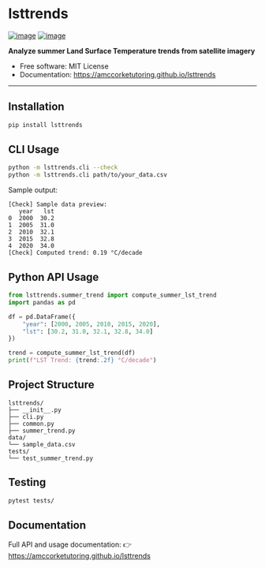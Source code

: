 # lsttrends

[![image](https://img.shields.io/pypi/v/lsttrends.svg)](https://pypi.python.org/pypi/lsttrends)
[![image](https://img.shields.io/conda/vn/conda-forge/lsttrends.svg)](https://anaconda.org/conda-forge/lsttrends)

**Analyze summer Land Surface Temperature trends from satellite imagery**

-   Free software: MIT License
-   Documentation: https://amccorketutoring.github.io/lsttrends

---

## Installation

```bash
pip install lsttrends
```

## CLI Usage

```bash
python -m lsttrends.cli --check
python -m lsttrends.cli path/to/your_data.csv
```

Sample output:

```text
[Check] Sample data preview:
   year   lst
0  2000  30.2
1  2005  31.0
2  2010  32.1
3  2015  32.8
4  2020  34.0
[Check] Computed trend: 0.19 °C/decade
```

## Python API Usage

```python
from lsttrends.summer_trend import compute_summer_lst_trend
import pandas as pd

df = pd.DataFrame({
    "year": [2000, 2005, 2010, 2015, 2020],
    "lst": [30.2, 31.0, 32.1, 32.8, 34.0]
})

trend = compute_summer_lst_trend(df)
print(f"LST Trend: {trend:.2f} °C/decade")
```

## Project Structure

```text
lsttrends/
├── __init__.py
├── cli.py
├── common.py
├── summer_trend.py
data/
└── sample_data.csv
tests/
└── test_summer_trend.py
```

## Testing

```bash
pytest tests/
```

## Documentation

Full API and usage documentation:
👉 https://amccorketutoring.github.io/lsttrends
